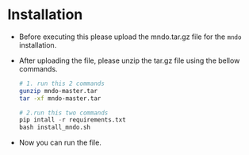 # Installation

* Before executing this please upload the mndo.tar.gz file for the `mndo` installation.
* After uploading the file, please unzip the tar.gz file using the bellow commands.

    ```bash
    # 1. run this 2 commands
    gunzip mndo-master.tar
    tar -xf mndo-master.tar 
    ```

    ```python
    # 2.run this two commands
    pip intall -r requirements.txt 
    bash install_mndo.sh
    ```

* Now you can run the file.